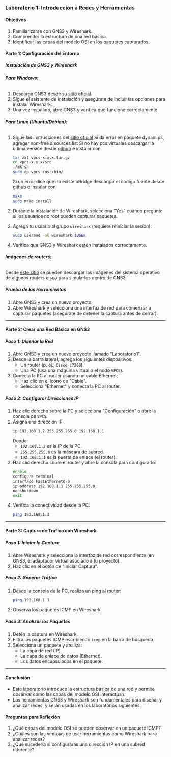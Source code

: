 ### **Laboratorio 1: Introducción a Redes y Herramientas**

#### **Objetivos**
1. Familiarizarse con GNS3 y Wireshark.
2. Comprender la estructura de una red básica.
3. Identificar las capas del modelo OSI en los paquetes capturados.

#### **Parte 1: Configuración del Entorno**

##### **Instalación de GNS3 y Wireshark**

###### **Para Windows:**
1. Descarga GNS3 desde su [sitio oficial](https://gns3.com/).
2. Sigue el asistente de instalación y asegúrate de incluir las opciones para instalar Wireshark.
3. Una vez instalado, abre GNS3 y verifica que funcione correctamente.

###### **Para Linux (Ubuntu/Debian):**
1. Sigue las instrucciones del [sitio oficial](https://docs.gns3.com/docs/getting-started/installation/linux/)
   Si da error en paquete dynamips, agregar non-free a sources.list
   Si no hay pcs virtuales descargar la última versión desde [github](https://github.com/GNS3/vpcs/releases) e instalar con
   ```bash
   tar zxf vpcs-x.x.x.tar.gz
   cd vpcs-x.x.x/src
   ./mk.sh
   sudo cp vpcs /usr/bin/
   ```
   Si un error dice que no existe uBridge descargar el código fuente desde [github](https://github.com/GNS3/ubridge) e instalar con
   ```bash
   make
   sudo make install
   ```

2. Durante la instalación de Wireshark, selecciona "Yes" cuando pregunte si los usuarios no root pueden capturar paquetes.
3. Agrega tu usuario al grupo `wireshark` (requiere reiniciar la sesión):
   ```bash
   sudo usermod -aG wireshark $USER
   ```
4. Verifica que GNS3 y Wireshark estén instalados correctamente.

######  **Imágenes de routers:**
Desde [este sitio](https://www.telectronika.com/descargas/cisco-imagenes-ios-para-gns3-dynamips-y-vm/) se pueden descargar las imágenes del sistema operativo de algunos routers cisco para simularlos dentro de GNS3.

##### **Prueba de las Herramientas**
1. Abre GNS3 y crea un nuevo proyecto.
2. Abre Wireshark y selecciona una interfaz de red para comenzar a capturar paquetes (asegúrate de detener la captura antes de cerrar).

---

#### **Parte 2: Crear una Red Básica en GNS3**

##### **Paso 1: Diseñar la Red**
1. Abre GNS3 y crea un nuevo proyecto llamado "Laboratorio1".
2. Desde la barra lateral, agrega los siguientes dispositivos:
   - Un router (p. ej., `Cisco c7200`).
   - Una PC (usa una máquina virtual o el nodo `VPCS`).
3. Conecta la PC al router usando un cable Ethernet:
   - Haz clic en el ícono de "Cable".
   - Selecciona "Ethernet" y conecta la PC al router.

##### **Paso 2: Configurar Direcciones IP**
1. Haz clic derecho sobre la PC y selecciona "Configuración" o abre la consola de `VPCS`.
2. Asigna una dirección IP:
   ```bash
   ip 192.168.1.2 255.255.255.0 192.168.1.1
   ```
   Donde:
   - `192.168.1.2` es la IP de la PC.
   - `255.255.255.0` es la máscara de subred.
   - `192.168.1.1` es la puerta de enlace (el router).
3. Haz clic derecho sobre el router y abre la consola para configurarlo:
   ```bash
   enable
   configure terminal
   interface FastEthernet0/0
   ip address 192.168.1.1 255.255.255.0
   no shutdown
   exit
   ```
4. Verifica la conectividad desde la PC:
   ```bash
   ping 192.168.1.1
   ```

---

#### **Parte 3: Captura de Tráfico con Wireshark**

##### **Paso 1: Iniciar la Captura**
1. Abre Wireshark y selecciona la interfaz de red correspondiente (en GNS3, el adaptador virtual asociado a tu proyecto).
2. Haz clic en el botón de "Iniciar Captura".

##### **Paso 2: Generar Tráfico**
1. Desde la consola de la PC, realiza un ping al router:
   ```bash
   ping 192.168.1.1
   ```
2. Observa los paquetes ICMP en Wireshark.

##### **Paso 3: Analizar los Paquetes**
1. Detén la captura en Wireshark.
2. Filtra los paquetes ICMP escribiendo `icmp` en la barra de búsqueda.
3. Selecciona un paquete y analiza:
   - La capa de red (IP).
   - La capa de enlace de datos (Ethernet).
   - Los datos encapsulados en el paquete.

---

#### **Conclusión**
- Este laboratorio introduce la estructura básica de una red y permite observar cómo las capas del modelo OSI interactúan.
- Las herramientas GNS3 y Wireshark son fundamentales para diseñar y analizar redes, y serán usadas en los laboratorios siguientes.

#### **Preguntas para Reflexión**
1. ¿Qué capas del modelo OSI se pueden observar en un paquete ICMP?
2. ¿Cuáles son las ventajas de usar herramientas como Wireshark para analizar redes?
3. ¿Qué sucedería si configuraras una dirección IP en una subred diferente?

